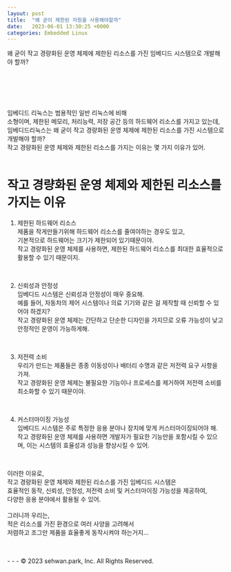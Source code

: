 ```yaml
---
layout: post
title:  "왜 굳이 제한된 자원을 사용해야할까"
date:   2023-06-01 13:30:25 +0000
categories: Embedded Linux
---
```

왜 굳이 작고 경량화된 운영 체제에 제한된 리소스를 가진 임베디드 시스템으로 개발해야 할까?<br>
# 　

임베디드 리눅스는 범용적인 일반 리눅스에 비해<br>
소형이며, 제한된 메모리, 처리능력, 저장 공간 등의 하드웨어 리소스를 가지고 있는데,<br>
임베디드리눅스는 왜 굳이 작고 경량화된 운영 체제에 제한된 리소스를 가진 시스템으로 개발해야 할까?<br>
작고 경량화된 운영 체제와 제한된 리소스를 가지는 이유는 몇 가지 이유가 있어.<br>
<br>

# 작고 경량화된 운영 체제와 제한된 리소스를 가지는 이유

1. 제한된 하드웨어 리소스<br>
제품을 작게만들기위해 하드웨어 리소스를 줄여야하는 경우도 있고,<br>
기본적으로 하드웨어는 크기가 제한되어 있기때문이야.<br>
작고 경량화된 운영 체제를 사용하면, 제한된 하드웨어 리소스를 최대한 효율적으로 활용할 수 있기 때문이지.<br>
<br>

2. 신뢰성과 안정성<br>
임베디드 시스템은 신뢰성과 안정성이 매우 중요해.<br>
예를 들어, 자동차의 제어 시스템이나 의료 기기와 같은 걸 제작할 때 신뢰할 수 있어야 하겠지?<br>
작고 경량화된 운영 체제는 간단하고 단순한 디자인을 가지므로 오류 가능성이 낮고 안정적인 운영이 가능하게해.<br>
<br>

3. 저전력 소비<br>
우리가 만드는 제품들은 종종 이동성이나 배터리 수명과 같은 저전력 요구 사항을 가져.<br>
작고 경량화된 운영 체제는 불필요한 기능이나 프로세스를 제거하여 저전력 소비를 최소화할 수 있기 때문이야.<br>
<br>

4. 커스터마이징 가능성<br>
임베디드 시스템은 주로 특정한 응용 분야나 장치에 맞게 커스터마이징되어야 해.<br>
작고 경량화된 운영 체제를 사용하면 개발자가 필요한 기능만을 포함시킬 수 있으며, 이는 시스템의 효율성과 성능을 향상시킬 수 있어.<br>
<br>

이러한 이유로, <br>
작고 경량화된 운영 체제와 제한된 리소스를 가진 임베디드 시스템은 <br>
효율적인 동작, 신뢰성, 안정성, 저전력 소비 및 커스터마이징 가능성을 제공하여, <br>
다양한 응용 분야에서 활용될 수 있어.<br>
<br>
그러니까 우리는,<br>
적은 리소스를 가진 환경으로 여러 사양을 고려해서<br>
저렴하고 조그만 제품을 효율좋게 동작시켜야 하는거지...<br>

<br>
<br>
- - -
© 2023 sehwan.park, Inc. All Rights Reserved.




[jekyll-docs]: https://jekyllrb.com/docs/home
[jekyll-gh]:   https://github.com/jekyll/jekyll
[jekyll-talk]: https://talk.jekyllrb.com/
